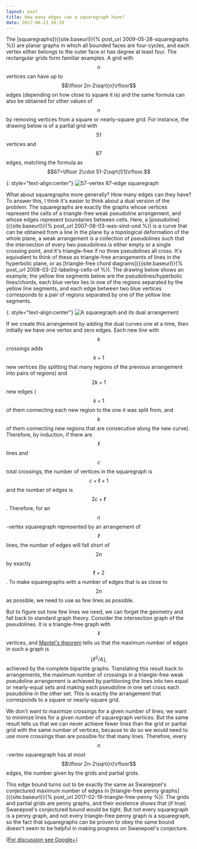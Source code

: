 ```yaml
---
layout: post
title: How many edges can a squaregraph have?
date: 2017-06-13 16:10
---
```

The [squaregraphs]({{site.baseurl}}{% post_url 2009-05-28-squaregraphs %}) are planar graphs in which all bounded faces are four-cycles, and each vertex either belongs to the outer face or has degree at least four. The rectangular grids form familiar examples.
A grid with $$n$$ vertices can have up to $$\lfloor 2n-2\sqrt{n}\rfloor$$ edges (depending on how close to square it is) and the same formula can also be obtained for other values of $$n$$ by removing vertices from a square or nearly-square grid. For instance, the drawing below is of a partial grid with $$51$$ vertices and $$87$$ edges, matching the formula as $$87=\lfloor 2\cdot 51-2\sqrt{51}\rfloor.$$

{: style="text-align:center"}
![57-vertex 87-edge squaregraph]({{site.baseurl}}/assets/2017/partial-grid-51-87.svg)

What about squaregraphs more generally? How many edges can they have? To answer this, I think it's easier to think about a dual version of the problem. The squaregraphs are exactly the graphs whose vertices represent the cells of a triangle-free weak pseudoline arrangement, and whose edges represent boundaries between cells. Here, a [pseudoline]({{site.baseurl}}{% post_url 2007-08-03-was-sind-und %}) is a curve that can be obtained from a line in the plane by a topological deformation of the whole plane, a weak arrangement is a collection of pseudolines such that the intersection of every two pseudolines is either empty or a single crossing point, and it's triangle-free if no three pseudolines all cross. It's equivalent to think of these as triangle-free arrangements of lines in the hyperbolic plane, or as [triangle-free chord diagrams]({{site.baseurl}}{% post_url 2008-03-22-labeling-cells-of %}). The drawing below shows an example; the yellow line segments below are the pseudolines/hyperbolic lines/chords, each blue vertex lies in one of the regions separated by the yellow line segments, and each edge between two blue vertices corresponds to a pair of regions separated by one of the yellow line segments.

{: style="text-align:center"}
![A squaregraph and its dual arrangement]({{site.baseurl}}/assets/2017/squaregraph-duality.svg)

If we create this arrangement by adding the dual curves one at a time, then initially we have one vertex and zero edges. Each new line with $$k$$ crossings adds $$k+1$$ new vertices (by splitting that many regions of the previous arrangement into pairs of regions) and $$2k+1$$ new edges ($$k+1$$ of them connecting each new region to the one it was split from, and $$k$$ of them connecting new regions that are consecutive along the new curve). Therefore, by induction, if there are $$\ell$$ lines and $$c$$ total crossings, the number of vertices in the squaregraph is $$c+\ell+1$$ and the number of edges is $$2c+\ell$$. Therefore, for an $$n$$-vertex squaregraph represented by an arrangement of $$\ell$$ lines, the number of edges will fall short of $$2n$$ by exactly $$\ell+2$$. To make squaregraphs with a number of edges that is as close to $$2n$$ as possible, we need to use as few lines as possible.

But to figure out how few lines we need, we can forget the geometry and fall back to standard graph theory. Consider the intersection graph of the pseudolines. It is a triangle-free graph with $$\ell$$ vertices, and [Mantel's theorem](https://en.wikipedia.org/wiki/Tur%C3%A1n%27s_theorem) tells us that the maximum number of edges in such a graph is $$\lfloor \ell^2/4\rfloor,$$ achieved by the complete bipartite graphs. Translating this result back to arrangements, the maximum number of crossings in a triangle-free weak pseudoline arrangement is achieved by partitioning the lines into two equal or nearly-equal sets and making each pseudoline in one set cross each pseudoline in the other set. This is exactly the arrangement that corresponds to a square or nearly-square grid.

We don't want to maximize crossings for a given number of lines; we want to minimize lines for a given number of squaregraph vertices. But the same result tells us that we can never achieve fewer lines than the grid or partial grid with the same number of vertices, because to do so we would need to use more crossings than are possible for that many lines. Therefore, every $$n$$-vertex squaregraph has at most $$\lfloor 2n-2\sqrt{n}\rfloor$$ edges, the number given by the grids and partial grids.

This edge bound turns out to be exactly the same as Swanepoel's conjectured maximum number of edges in [triangle-free penny graphs]({{site.baseurl}}{% post_url 2017-02-19-triangle-free-penny %}). The grids and partial grids are penny graphs, and their existence shows that (if true) Swanepoel's conjectured bound would be tight. But not every squaregraph is a penny graph, and not every triangle-free penny graph is a squaregraph, so the fact that squaregraphs can be proven to obey the same bound doesn't seem to be helpful in making progress on Swanepoel's conjecture.

([For discussion see Google+](https://plus.google.com/100003628603413742554/posts/EoT2dcnQZHh))